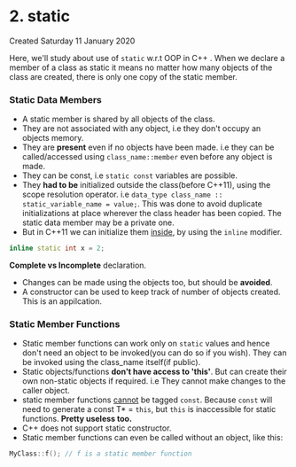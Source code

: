 # 2. static
Created Saturday 11 January 2020

Here, we'll study about use of ``static`` w.r.t OOP in C++ .
When we declare a member of a class as static it means no matter how many objects of the class are created, there is only one copy of the static member.

### Static Data Members
* A static member is shared by all objects of the class.
* They are not associated with any object, i.e they don't occupy an objects memory.
* They are **present** even if no objects have been made. i.e they can be called/accessed using ``class_name::member`` even before any object is made.
* They can be const, i.e ``static const`` variables are possible.
* They **had to be** initialized outside the class(before C++11), using the scope resolution operator. i.e ``data_type class_name :: static_variable_name = value;``. This was done to avoid duplicate initializations at place wherever the class header has been copied. The static data member may be a private one.
* But in C++11 we can initialize them [inside](https://en.cppreference.com/w/cpp/language/static#Static_data_members), by using the ``inline`` modifier.

```c++
inline static int x = 2;
```

**Complete vs Incomplete** declaration.

* Changes can be made using the objects too, but should be **avoided**.
* A constructor can be used to keep track of number of objects created. This is an appilcation.


### Static Member Functions
* Static member functions can work only on ``static`` values and hence don't need an object to be invoked(you can do so if you wish). They can be invoked using the class_name itself(if public).
* Static objects/functions **don't have access to 'this'**. But can create their own non-static objects if required. i.e They cannot make changes to the caller object.
* static member functions [cannot](https://stackoverflow.com/questions/7035356/c-why-static-member-function-cant-be-created-with-const-qualifier) be tagged ``const``. Because ``const`` will need to generate a const T* = ``this``, but ``this`` is inaccessible for static functions. **Pretty useless too.**
* C++ does not support static constructor.
* Static member functions can even be called without an object, like this:
```c++
MyClass::f(); // f is a static member function
```


